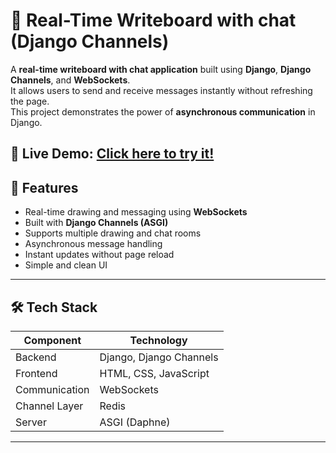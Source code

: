 # 💬 Real-Time Writeboard with chat (Django Channels)

A **real-time writeboard with chat application** built using **Django**, **Django Channels**, and **WebSockets**.  
It allows users to send and receive messages instantly without refreshing the page.  
This project demonstrates the power of **asynchronous communication** in Django.

🚀 **Live Demo:** [Click here to try it!](https://realtime-writeboard-with-chat.onrender.com)
---

## 🚀 Features

- Real-time drawing and messaging using **WebSockets**
- Built with **Django Channels (ASGI)**
- Supports multiple drawing and chat rooms
- Asynchronous message handling
- Instant updates without page reload
- Simple and clean UI 

---

## 🛠️ Tech Stack

| Component | Technology |
|------------|-------------|
| Backend | Django, Django Channels |
| Frontend | HTML, CSS, JavaScript |
| Communication | WebSockets |
| Channel Layer | Redis  |
| Server | ASGI (Daphne) |

---

